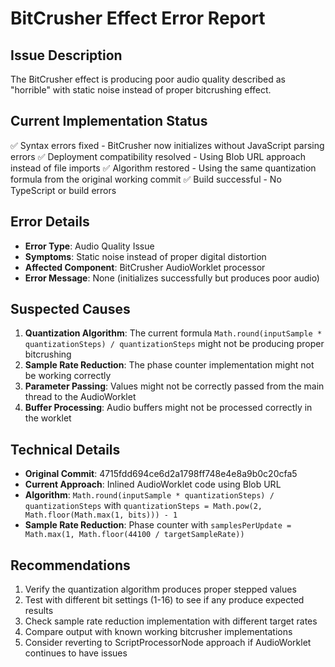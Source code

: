 # BitCrusher Effect Error Report

## Issue Description
The BitCrusher effect is producing poor audio quality described as "horrible" with static noise instead of proper bitcrushing effect.

## Current Implementation Status
✅ Syntax errors fixed - BitCrusher now initializes without JavaScript parsing errors
✅ Deployment compatibility resolved - Using Blob URL approach instead of file imports
✅ Algorithm restored - Using the same quantization formula from the original working commit
✅ Build successful - No TypeScript or build errors

## Error Details
- **Error Type**: Audio Quality Issue
- **Symptoms**: Static noise instead of proper digital distortion
- **Affected Component**: BitCrusher AudioWorklet processor
- **Error Message**: None (initializes successfully but produces poor audio)

## Suspected Causes
1. **Quantization Algorithm**: The current formula `Math.round(inputSample * quantizationSteps) / quantizationSteps` might not be producing proper bitcrushing
2. **Sample Rate Reduction**: The phase counter implementation might not be working correctly
3. **Parameter Passing**: Values might not be correctly passed from the main thread to the AudioWorklet
4. **Buffer Processing**: Audio buffers might not be processed correctly in the worklet

## Technical Details
- **Original Commit**: 4715fdd694ce6d2a1798ff748e4e8a9b0c20cfa5
- **Current Approach**: Inlined AudioWorklet code using Blob URL
- **Algorithm**: `Math.round(inputSample * quantizationSteps) / quantizationSteps` with `quantizationSteps = Math.pow(2, Math.floor(Math.max(1, bits))) - 1`
- **Sample Rate Reduction**: Phase counter with `samplesPerUpdate = Math.max(1, Math.floor(44100 / targetSampleRate))`

## Recommendations
1. Verify the quantization algorithm produces proper stepped values
2. Test with different bit settings (1-16) to see if any produce expected results
3. Check sample rate reduction implementation with different target rates
4. Compare output with known working bitcrusher implementations
5. Consider reverting to ScriptProcessorNode approach if AudioWorklet continues to have issues